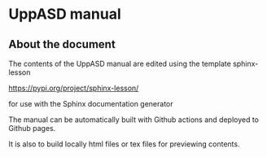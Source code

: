 # UppASD manual

## About the document

The contents of the UppASD manual are edited using the template sphinx-lesson

https://pypi.org/project/sphinx-lesson/

for use with the Sphinx documentation generator 

The manual can be automatically built with Github actions and deployed to Github pages.

It is also to build locally html files or tex files for previewing contents.





